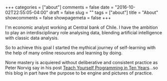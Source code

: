 +++
categories = ["about"]
comments = false
date = "2016-10-02T22:55:05-04:00"
draft = false
slug = ""
tags = ["about"]
title = "About"
showcomments = false
showpagemeta = false
+++

I'm economic analyst working at Central bank of Chile. I have the ambition to play an interdisciplinary role analysing data, blending artificial intelligence with classic data analysis.

So to achieve this goal I started the mythical journey of self-learning with the help of many online resources and learning by doing.

None mastery is acquiered without deliberative and consistent practice as Peter Norvig say in his post [Teach Yourself Programming in Ten Years](http://norvig.com/21-days.html)...so this blog in part have the purpose to be engine and pictures of practice.